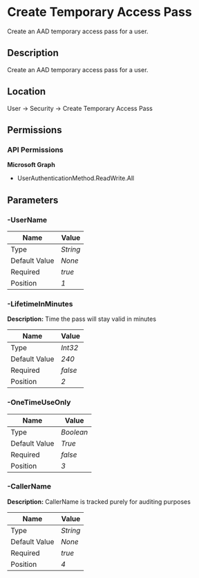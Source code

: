 # Create Temporary Access Pass

Create an AAD temporary access pass for a user.

## Description

Create an AAD temporary access pass for a user.

## Location

User &rarr; Security &rarr; Create Temporary Access Pass

## Permissions

### API Permissions

**Microsoft Graph**
- UserAuthenticationMethod.ReadWrite.All

## Parameters

### -UserName

| Name | Value |
|---|---|
| Type | _String_ |
| Default Value | _None_ |
| Required | _true_ |
| Position | _1_ |

### -LifetimeInMinutes

**Description:** Time the pass will stay valid in minutes 

| Name | Value |
|---|---|
| Type | _Int32_ |
| Default Value | _240_ |
| Required | _false_ |
| Position | _2_ |

### -OneTimeUseOnly

| Name | Value |
|---|---|
| Type | _Boolean_ |
| Default Value | _True_ |
| Required | _false_ |
| Position | _3_ |

### -CallerName

**Description:** CallerName is tracked purely for auditing purposes 

| Name | Value |
|---|---|
| Type | _String_ |
| Default Value | _None_ |
| Required | _true_ |
| Position | _4_ |



